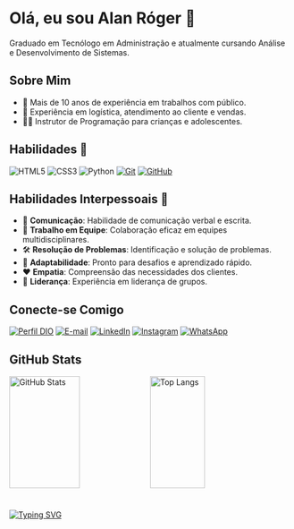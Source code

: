 # Olá, eu sou Alan Róger 👋
Graduado em Tecnólogo em Administração e atualmente cursando Análise e Desenvolvimento de Sistemas.

## Sobre Mim
- 🌟 Mais de 10 anos de experiência em trabalhos com público.
- 💼 Experiência em logística, atendimento ao cliente e vendas.
- 👨‍💻 Instrutor de Programação para crianças e adolescentes.

## Habilidades 🔧
![HTML5](https://img.shields.io/badge/HTML-000?style=for-the-badge&logo=html5&logoColor=30A3DC)
![CSS3](https://img.shields.io/badge/CSS3-000?style=for-the-badge&logo=css3&logoColor=E94D5F)
![Python](https://img.shields.io/badge/Python-000?style=for-the-badge&logo=python)
[![Git](https://img.shields.io/badge/Git-000?style=for-the-badge&logo=git&logoColor=E94D5F)](https://git-scm.com/doc) 
[![GitHub](https://img.shields.io/badge/GitHub-000?style=for-the-badge&logo=github&logoColor=30A3DC)](https://docs.github.com/)

## Habilidades Interpessoais 💬
- 💬 **Comunicação**: Habilidade de comunicação verbal e escrita.
- 👥 **Trabalho em Equipe**: Colaboração eficaz em equipes multidisciplinares.
- 🛠️ **Resolução de Problemas**: Identificação e solução de problemas.
- 🔄 **Adaptabilidade**: Pronto para desafios e aprendizado rápido.
- ❤️ **Empatia**: Compreensão das necessidades dos clientes.
- 🚀 **Liderança**: Experiência em liderança de grupos.

## Conecte-se Comigo
[![Perfil DIO](https://img.shields.io/badge/-Meu%20Perfil%20na%20DIO-30A3DC?style=for-the-badge)](https://web.dio.me/users/alanroger92/)
[![E-mail](https://img.shields.io/badge/-Gmail-red?style=for-the-badge&logo=gmail&logoColor=white)](mailto:alanroger92@gmail.com)
[![LinkedIn](https://img.shields.io/badge/-LinkedIn-%230077B5?style=for-the-badge&logo=linkedin&logoColor=white)](https://www.linkedin.com/in/alan-róger-da-costa-362356205/)
[![Instagram](https://img.shields.io/badge/-Instagram-purple?style=for-the-badge&logo=instagram&logoColor=white)](https://www.instagram.com/alanroger92/)
[![WhatsApp](https://img.shields.io/badge/WhatsApp-green?style=for-the-badge&logo=whatsapp&logoColor=white)](https://api.whatsapp.com/send?phone=5551989495983)




## GitHub Stats
<div style="display: flex; align-items: flex-start;">
    <img src="https://github-readme-stats.vercel.app/api?username=alanroger92&theme=transparent&bg_color=000&border_color=30A3DC&show_icons=true&icon_color=30A3DC&title_color=E94D5F&text_color=FFF" alt="GitHub Stats" width="50%" height="200px">
    <img src="https://github-readme-stats-git-masterrstaa-rickstaa.vercel.app/api/top-langs/?username=alanroger92&layout=compact&bg_color=000&border_color=30A3DC&title_color=E94D5F&text_color=FFF" alt="Top Langs" width="44%" height="200px">
</div>

#

[![Typing SVG](https://readme-typing-svg.herokuapp.com?font=Kaushan+Script&size=35&pause=1000&center=true&multiline=true&width=2000&height=70&lines=%22A+programa%C3%A7%C3%A3o+permite+que+voc%C3%AA+pense+em+resolver+problemas+de+maneira+mais+eficiente+e+elegante.%22+-+Steve+Jobs)](https://git.io/typing-svg)
